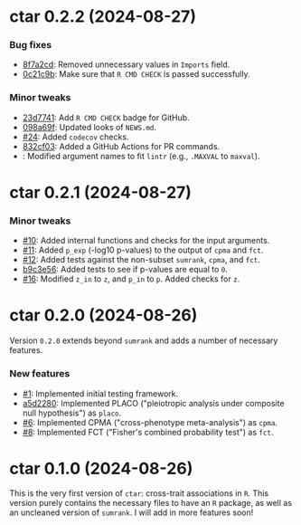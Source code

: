 # ctar 0.2.2 (2024-08-27)

### Bug fixes
* [8f7a2cd](https://github.com/slamballais/ctar/commit/8f7a2cd301f5b81ef1c8bdd24edb5572a467ce07): Removed unnecessary values in `Imports` field.
* [0c21c9b](https://github.com/slamballais/ctar/commit/0c21c9b682b75c496a560930a5551e22dd6312ca): Make sure that `R CMD CHECK` is passed successfully.

### Minor tweaks
* [23d7741](https://github.com/slamballais/ctar/commit/23d774154d7ccae381ba2208e10edcf76ac9081c): Add `R CMD CHECK` badge for GitHub.
* [098a69f](https://github.com/slamballais/ctar/commit/098a69f39bf7cbb02bdb410a1672e8356cddd089): Updated looks of `NEWS.md`. 
* [#24](https://github.com/slamballais/ctar/pull/24): Added `codecov` checks.
* [832cf03](https://github.com/slamballais/ctar/commit/832cf03e009983473a076f7830354f093e4211b8): Added a GitHub Actions for PR commands.
* [](): Modified argument names to fit `lintr` (e.g., `.MAXVAL` to `maxval`).

# ctar 0.2.1 (2024-08-27)

### Minor tweaks
* [#10](https://github.com/slamballais/ctar/pull/10): Added internal functions and checks for the input arguments.
* [#11](https://github.com/slamballais/ctar/pull/11): Added `p_exp` (-log10 p-values) to the output of `cpma` and `fct`.
* [#12](https://github.com/slamballais/ctar/pull/12): Added tests against the non-subset `sumrank`, `cpma`, and `fct`.
* [b9c3e56](https://github.com/slamballais/ctar/commit/b9c3e56775919bafd1c7a8ccf677e5fe011fd204): Added tests to see if p-values are equal to `0`.
* [#16](https://github.com/slamballais/ctar/pull/16): Modified `z_in` to `z`, and `p_in` to `p`. Added checks for `z`.

# ctar 0.2.0 (2024-08-26)

Version `0.2.0` extends beyond `sumrank` and adds a number of necessary features.

### New features
* [#1](https://github.com/slamballais/ctar/pull/1): Implemented initial testing framework.
* [a5d2280](https://github.com/slamballais/ctar/commit/a5d228051d27e69f2a45d244c100423392860de6): Implemented PLACO ("pleiotropic analysis under composite null hypothesis") as `placo`.
* [#6](https://github.com/slamballais/ctar/pull/6): Implemented CPMA ("cross-phenotype meta-analysis") as `cpma`.
* [#8](https://github.com/slamballais/ctar/pull/8): Implemented FCT ("Fisher's combined probability test") as `fct`.

# ctar 0.1.0 (2024-08-26)

This is the very first version of `ctar`: cross-trait associations in `R`. This version purely contains the necessary files to have an `R` package, as well as an uncleaned version of `sumrank`. I will add in more features soon!
